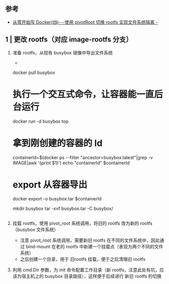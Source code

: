 ## 参考

- [从零开始写 Docker(四)---使用 pivotRoot 切换 rootfs 实现文件系统隔离 -](https://www.lixueduan.com/posts/docker/mydocker/04-change-rootfs-by-pivot-root/)



## 1 | 更改 rootfs（对应 image-rootfs 分支）

1. 准备 rootfs，从现有 busybox 镜像中导出文件系统

    - ``` sh
     docker pull busybox
     # 执行一个交互式命令，让容器能一直后台运行
     docker run -d busybox top
     # 拿到刚创建的容器的 Id
     containerId=$(docker ps --filter "ancestor=busybox:latest"|grep -v IMAGE|awk '{print $1}')
     echo "containerId" $containerId
     # export 从容器导出
     docker export -o busybox.tar $containerId
     
     mkdir busybox
     tar -xvf busybox.tar -C busybox/
     ```

2. 挂载 rootfs，使用 pivot_root 系统调用，将旧的 rootfs 改为新的 rootfs（busybox 文件系统）

    - 注意 pivot_root 系统调用，需要新旧 rootfs 在不同的文件系统中，因此通过 bind-mount 在老的 rootfs 中新建一个挂载点（表现为两个不同的文件系统）
    - 之后创建一个目录，用于 旧rootfs 挂载，便于之后清理旧 rootfs

3. 利用 cmd.Dir 参数，为 init 命令配置工作目录（新 rootfs，注意此处有坑，应该为宿主机上的 busybox 目录路径），这样便于后续进行 新旧 rootfs 的切换